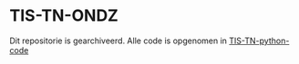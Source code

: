 # TIS-TN-ONDZ

Dit repositorie is gearchiveerd. Alle code is opgenomen in [TIS-TN-python-code](https://github.com/HHS-TN/TIS-TN-python-code)
